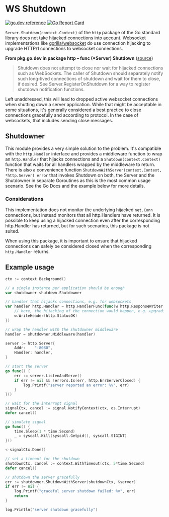 # WS Shutdown

[![go.dev reference](https://img.shields.io/badge/go.dev-reference-007d9c?logo=go&logoColor=white&style=flat-square)](https://pkg.go.dev/github.com/mheck136/ws-shutdown)
[![Go Report Card](https://goreportcard.com/badge/github.com/mheck136/ws-shutdown)](https://goreportcard.com/report/github.com/mheck136/ws-shutdown)

`Server.Shutdown(context.Context)` of the `http` package of the Go standard library does not take hijacked connections
into account. Websocket implementations like [gorilla/websocket](https://github.com/gorilla/websocket) do use connection
hijacking to upgrade HTTP/1 connections to websocket connections.

**From pkg.go.dev in package http – func (\*Server) Shutdown** ([source](https://pkg.go.dev/net/http#Server.Shutdown))

> Shutdown does not attempt to close nor wait for hijacked connections such as WebSockets. The caller of Shutdown should
> separately notify such long-lived connections of shutdown and wait for them to close, if desired. See
> Server.RegisterOnShutdown for a way to register shutdown notification functions.

Left unaddressed, this will lead to dropped active websocket connections when shutting down a server application. While
that might be acceptable in some situations, it's generally considered a best practice to close connections gracefully
and according to protocol. In the case of websockets, that includes sending close messages.

## Shutdowner

This module provides a very simple solution to the problem. It's compatible with the `http.Handler` interface and
provides a middleware function to wrap an `http.Handler` that hijacks connections and a `Shutdown(context.Context)`
function that waits for all handlers wrapped by the middleware to return. There is also a convenience function
`ShutdownWithServer(context.Context, *http.Server) error` that invokes Shutdown on both, the Server and the Shutdowner
in separate Goroutines as this is the most common usage scenario. See the Go Docs and the example below for more details.

### Considerations

This implementation does not monitor the underlying hijacked `net.Conn` connections, but instead monitors that all
http.Handlers have returned. It is possible to keep using a hijacked connection even after the corresponding
http.Handler has returned, but for such scenarios, this package is not suited.

When using this package, it is important to ensure that hijacked connections can safely be considered closed when the
corresponding `http.Handler` returns.

## Example usage
```Go
ctx := context.Background()

// a single instance per application should be enough
var shutdowner shutdown.Shutdowner

// handler that hijacks connections, e.g. for websockets
var handler http.Handler = http.HandlerFunc(func(w http.ResponseWriter, r *http.Request) {
	// here, the hijacking of the connection would happen, e.g. upgrading to a websocket connection
	w.WriteHeader(http.StatusOK)
})

// wrap the handler with the shutdowner middleware
handler = shutdowner.Middleware(handler)

server := http.Server{
	Addr:    ":8080",
	Handler: handler,
}

// start the server
go func() {
	err := server.ListenAndServe()
	if err != nil && !errors.Is(err, http.ErrServerClosed) {
		log.Printf("server reported an error: %v", err)
	}
}()

// wait for the interrupt signal
signalCtx, cancel := signal.NotifyContext(ctx, os.Interrupt)
defer cancel()

// simulate signal
go func() {
	time.Sleep(1 * time.Second)
	_ = syscall.Kill(syscall.Getpid(), syscall.SIGINT)
}()

<-signalCtx.Done()

// set a timeout for the shutdown
shutdownCtx, cancel := context.WithTimeout(ctx, 5*time.Second)
defer cancel()

// shutdown the server gracefully
err := shutdowner.ShutdownWithServer(shutdownCtx, &server)
if err != nil {
	log.Printf("graceful server shutdown failed: %v", err)
	return
}

log.Println("server shutdown gracefully")
```
